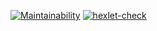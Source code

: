 [![Maintainability](https://api.codeclimate.com/v1/badges/4419745ea3f9204fad36/maintainability)](https://codeclimate.com/github/ivan-nor/frontend-project-lvl3/maintainability)
[![hexlet-check](https://github.com/ivan-nor/frontend-project-lvl3/actions/workflows/hexlet-check.yml/badge.svg)](https://github.com/ivan-nor/frontend-project-lvl3/actions/workflows/hexlet-check.yml)
